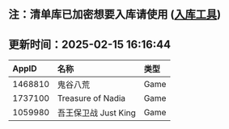 ## 注：清单库已加密想要入库请使用 ([入库工具](https://github.com/BlankTMing/ManifestAutoUpdate/releases))

## 更新时间：2025-02-15 16:16:44
| AppID | 名称 | 类型  |
| :-------------------- | :----------------------------- | :----------- |
| 1468810 | 鬼谷八荒| Game |
| 1737100 | Treasure of Nadia| Game |
| 1059980 | 吾王保卫战 Just King| Game |
